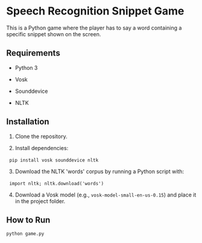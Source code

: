 # Speech Recognition Snippet Game



This is a Python game where the player has to say a word containing a specific snippet shown on the screen.



## Requirements

- Python 3

- Vosk

- Sounddevice

- NLTK



## Installation

1. Clone the repository.

2. Install dependencies:

&nbsp;  `pip install vosk sounddevice nltk`

3. Download the NLTK 'words' corpus by running a Python script with:

&nbsp;  `import nltk; nltk.download('words')`

4. Download a Vosk model (e.g., `vosk-model-small-en-us-0.15`) and place it in the project folder.



## How to Run

`python game.py`


